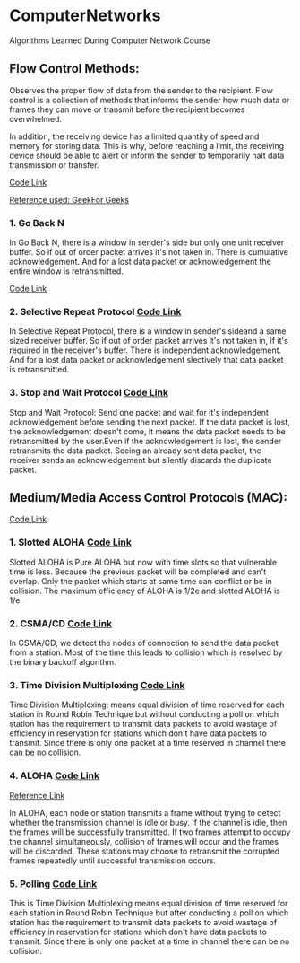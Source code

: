 # ComputerNetworks
Algorithms Learned During Computer Network Course

## Flow Control Methods: 
Observes the proper flow of data from the sender to the recipient.
Flow control is a collection of methods that informs the sender how much data or frames they can move or transmit before the recipient becomes overwhelmed.

In addition, the receiving device has a limited quantity of speed and memory for storing data. This is why, before reaching a limit, the receiving device should be able to alert or inform the sender to temporarily halt data transmission or transfer.

[Code Link](https://github.com/SourajitaDewasi/ComputerNetworks/tree/main/Flow%20Control%20Methods)

[Reference used: GeekFor Geeks ](https://www.geeksforgeeks.org/flow-control-in-data-link-layer/)

### 1. Go Back N 
In Go Back N, there is a window in sender's side but only one unit receiver buffer. So if out of order packet 
arrives it's not taken in. There is cumulative acknowledgement. And for a lost data packet or acknowledgement 
the entire window is retransmitted. 

[Code Link](https://github.com/SourajitaDewasi/ComputerNetworks/blob/main/Flow%20Control%20Methods/GoBackN.cpp)

### 2. Selective Repeat Protocol [Code Link](https://github.com/SourajitaDewasi/ComputerNetworks/blob/main/Flow%20Control%20Methods/SelectiveRepeat.cpp)
In Selective Repeat Protocol, there is a window in sender's sideand a same sized receiver buffer.
So if out of order packet arrives it's not taken in, if it's required in the receiver's buffer. 
There is independent acknowledgement. And for a lost data packet or acknowledgement slectively that data 
packet is retransmitted.

### 3. Stop and Wait Protocol [Code Link](https://github.com/SourajitaDewasi/ComputerNetworks/blob/main/Flow%20Control%20Methods/StopWait.cpp)
Stop and Wait Protocol: Send one packet and wait for it's independent acknowledgement before sending
the next packet. If the data packet is lost, the acknowledgement doesn't come, it means the data packet
needs to be retransmitted by the user.Even if the acknowledgement is lost, the sender retransmits the 
data packet. Seeing an already sent data packet, the receiver sends an acknowledgement but silently 
discards the duplicate packet.

## Medium/Media Access Control Protocols (MAC): 
[Code Link](https://github.com/SourajitaDewasi/ComputerNetworks/tree/main/MAC)

### 1. Slotted ALOHA [Code Link](https://github.com/SourajitaDewasi/ComputerNetworks/blob/main/MAC/SlottedALOHA.cpp)
Slotted ALOHA is Pure ALOHA but now with time slots so that vulnerable time is less. Because the previous
packet will be completed and can't overlap. Only the packet which starts at same time can conflict or be in 
collision. The maximum efficiency of ALOHA is 1/2e and slotted ALOHA is 1/e.

### 2. CSMA/CD [Code Link](https://github.com/SourajitaDewasi/ComputerNetworks/blob/main/MAC/CSMACD.cpp)
In CSMA/CD, we detect the nodes of connection to send the data packet from a station. Most of the time
this leads to collision which is resolved by the binary backoff algorithm.

### 3. Time Division Multiplexing [Code Link](https://github.com/SourajitaDewasi/ComputerNetworks/blob/main/MAC/TDM.cpp)
Time Division Multiplexing: means equal division of time reserved for each station in
Round Robin Technique but without conducting a poll on which station has the requirement to transmit 
data packets to avoid wastage of efficiency in reservation for stations which don't have data packets
to transmit. Since there is only one packet at a time reserved in channel there can be no collision.

### 4. ALOHA [Code Link](https://github.com/SourajitaDewasi/ComputerNetworks/blob/main/MAC/ALOHA.cpp)
[Reference Link](https://www.tutorialspoint.com/aloha-protocol-in-computer-network)

In ALOHA, each node or station transmits a frame without trying to detect whether the transmission channel is idle or busy. If the channel is idle, then the frames will be successfully transmitted. If two frames attempt to occupy the channel simultaneously, collision of frames will occur and the frames will be discarded. These stations may choose to retransmit the corrupted frames repeatedly until successful transmission occurs.

### 5. Polling [Code Link](https://github.com/SourajitaDewasi/ComputerNetworks/blob/main/MAC/Polling.cpp)
This is Time Division Multiplexing means equal division of time reserved for each station in
Round Robin Technique but after conducting a poll on which station has the requirement to transmit 
data packets to avoid wastage of efficiency in reservation for stations which don't have data packets
to transmit. Since there is only one packet at a time in channel there can be no collision.
